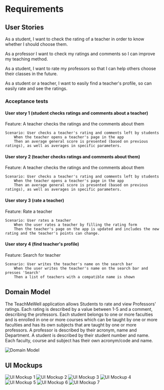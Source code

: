 # Requirements

## User Stories

As a student, I want to check the rating of a teacher in order to know whether I should choose them.

As a professor I want to check my ratings and comments so I can improve my teaching method.

As a student, I want to rate my professors so that I can help others choose their classes in the future.

As a student or a teacher, I want to easily find a teacher's profile, so can easily rate and see the ratings.

### Acceptance tests

#### User story 1 (student checks ratings and comments about a teacher)

Feature: A teacher checks the ratings and the comments about them

    Scenario: User checks a teacher's rating and comments left by students
        When the teacher opens a teacher's page in the app
        Then an average general score is presented (based on previous ratings), as well as averages in specific parameters.

#### User story 2 (teacher checks ratings and comments about them)

Feature: A teacher checks the ratings and the comments about them

    Scenario: User checks a teacher's rating and comments left by students
        When the teacher opens a teacher's page in the app
        Then an average general score is presented (based on previous ratings), as well as averages in specific parameters.

#### User story 3 (rate a teacher)

Feature: Rate a teacher

    Scenario: User rates a teacher
        When the user rates a teacher by filling the rating form
        Then the teacher's page on the app is updated and includes the new rating and the teacher's points can change.


#### User story 4 (find teacher's profile)

Feature: Search for teacher

    Scenario: User writes the teacher's name on the search bar
        When the user writes the teacher's name on the search bar and presses 'Search'
        Then a list of teachers with a compatible name is shown

## Domain Model

The TeachMeWell application allows Students to rate and view Professors' ratings. Each rating is described by a value between 1-5 and a comment,
describing the professors. Each student belongs to one or more faculties and is enrolled in one or more courses which can be taught by one or more 
faculties and has its own subjects that are taught by one or more professors. A professor is described by their acronym, name and Department. 
A student is described by their student number and name. Each faculty, course and subject has their own acronym/code and name.

![Domain Model](../images/Domain%20Model.png)

## UI Mockups

![UI Mockup 1](../images/Mockup%201.png)
![UI Mockup 2](../images/Mockup%202.png)
![UI Mockup 3](../images/Mockup%203.png)
![UI Mockup 4](../images/Mockup%204.png)
![UI Mockup 5](../images/Mockup%205.png)
![UI Mockup 6](../images/Mockup%206.png)
![UI Mockup 7](../images/Mockup%207.png)
